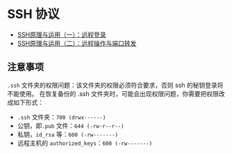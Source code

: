# SSH 协议

- [SSH原理与运用（一）：远程登录](http://www.ruanyifeng.com/blog/2011/12/ssh_remote_login.html)
- [SSH原理与运用（二）：远程操作与端口转发](http://www.ruanyifeng.com/blog/2011/12/ssh_port_forwarding.html)


## 注意事项

`.ssh` 文件夹的权限问题：该文件夹的权限必须符合要求，否则 ssh 的秘钥登录将不能使用。
在恢复备份的 .ssh 文件夹时，可能会出现权限问题，你需要把权限改成如下形式：

- `.ssh` 文件夹：`700 (drwx------)`
- 公钥，即`.pub` 文件：`644 (-rw-r--r--)`
- 私钥，`id_rsa` 等：`600 (-rw-------)`
- 远程主机的 `authorized_keys`：`600 (-rw-------)`